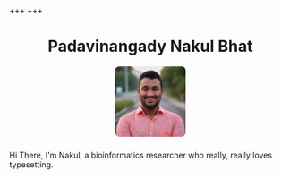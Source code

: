 +++
+++
<style>
.hero-pic {
    width: 50%;
    height: auto;
    display: block;
    margin-left: auto;
    margin-right: auto;
    /* margin-top: -1.5rem; */
    margin-bottom: 1.5rem;
    border-radius: 8px;
}
@media (min-width: 768px) {
    .hero-pic {
        width: 25%;
    }
}
h1{
    text-align: center;
}
</style>


# Padavinangady Nakul Bhat

<img src="/assets/profilePhoto.jpg" alt="Nakul Bhat" class='hero-pic' />
Hi There, I'm Nakul, a bioinformatics researcher who really, really loves typesetting.


